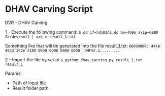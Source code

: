 # DHAV Carving Script

DVR - DHAV Carving

1 - Execute the following command:
`
$ dd if=hd502hi.dd bs=4096 skip=0000 2>/dev/null | xxd > result_1.txt
`

Something like that will be generated into the file result_1.txt:
`
00000000: 4448 4653 342e 3100 0000 0000 0000 0000  DHFS4.1.........
`

2 - Import the file by script
`
$ python dhav_carving.py result_1.txt result_1
`

Params:
* Path of input file
* Result folder path

